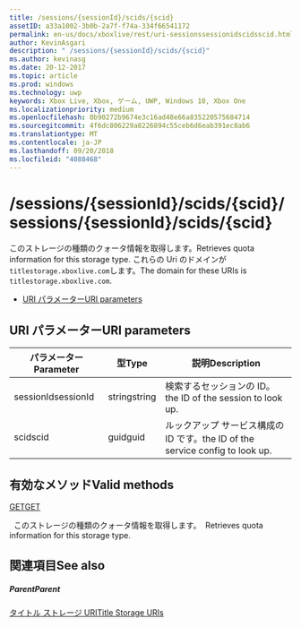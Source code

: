 ```yaml
---
title: /sessions/{sessionId}/scids/{scid}
assetID: a33a1002-3b0b-2a7f-f74a-334f66541172
permalink: en-us/docs/xboxlive/rest/uri-sessionssessionidscidsscid.html
author: KevinAsgari
description: " /sessions/{sessionId}/scids/{scid}"
ms.author: kevinasg
ms.date: 20-12-2017
ms.topic: article
ms.prod: windows
ms.technology: uwp
keywords: Xbox Live, Xbox, ゲーム, UWP, Windows 10, Xbox One
ms.localizationpriority: medium
ms.openlocfilehash: 0b90272b9674e3c16ad48e66a835220575684714
ms.sourcegitcommit: 4f6dc806229a8226894c55ceb6d6eab391ec8ab6
ms.translationtype: MT
ms.contentlocale: ja-JP
ms.lasthandoff: 09/20/2018
ms.locfileid: "4088468"
---
```

# <a name="sessionssessionidscidsscid"></a><span data-ttu-id="f5cd6-104">/sessions/{sessionId}/scids/{scid}</span><span class="sxs-lookup"><span data-stu-id="f5cd6-104">/sessions/{sessionId}/scids/{scid}</span></span>
<span data-ttu-id="f5cd6-105">このストレージの種類のクォータ情報を取得します。</span><span class="sxs-lookup"><span data-stu-id="f5cd6-105">Retrieves quota information for this storage type.</span></span> <span data-ttu-id="f5cd6-106">これらの Uri のドメインが`titlestorage.xboxlive.com`します。</span><span class="sxs-lookup"><span data-stu-id="f5cd6-106">The domain for these URIs is `titlestorage.xboxlive.com`.</span></span>
 
  * [<span data-ttu-id="f5cd6-107">URI パラメーター</span><span class="sxs-lookup"><span data-stu-id="f5cd6-107">URI parameters</span></span>](#ID4EV)
 
<a id="ID4EV"></a>

 
## <a name="uri-parameters"></a><span data-ttu-id="f5cd6-108">URI パラメーター</span><span class="sxs-lookup"><span data-stu-id="f5cd6-108">URI parameters</span></span>
 
| <span data-ttu-id="f5cd6-109">パラメーター</span><span class="sxs-lookup"><span data-stu-id="f5cd6-109">Parameter</span></span>| <span data-ttu-id="f5cd6-110">型</span><span class="sxs-lookup"><span data-stu-id="f5cd6-110">Type</span></span>| <span data-ttu-id="f5cd6-111">説明</span><span class="sxs-lookup"><span data-stu-id="f5cd6-111">Description</span></span>| 
| --- | --- | --- | 
| <span data-ttu-id="f5cd6-112">sessionId</span><span class="sxs-lookup"><span data-stu-id="f5cd6-112">sessionId</span></span>| <span data-ttu-id="f5cd6-113">string</span><span class="sxs-lookup"><span data-stu-id="f5cd6-113">string</span></span>| <span data-ttu-id="f5cd6-114">検索するセッションの ID。</span><span class="sxs-lookup"><span data-stu-id="f5cd6-114">the ID of the session to look up.</span></span>| 
| <span data-ttu-id="f5cd6-115">scid</span><span class="sxs-lookup"><span data-stu-id="f5cd6-115">scid</span></span>| <span data-ttu-id="f5cd6-116">guid</span><span class="sxs-lookup"><span data-stu-id="f5cd6-116">guid</span></span>| <span data-ttu-id="f5cd6-117">ルックアップ サービス構成の ID です。</span><span class="sxs-lookup"><span data-stu-id="f5cd6-117">the ID of the service config to look up.</span></span>| 
  
<a id="ID4E3B"></a>

 
## <a name="valid-methods"></a><span data-ttu-id="f5cd6-118">有効なメソッド</span><span class="sxs-lookup"><span data-stu-id="f5cd6-118">Valid methods</span></span>

[<span data-ttu-id="f5cd6-119">GET</span><span class="sxs-lookup"><span data-stu-id="f5cd6-119">GET</span></span>](uri-sessionssessionidscidsscid-get.md)

<span data-ttu-id="f5cd6-120">&nbsp;&nbsp;このストレージの種類のクォータ情報を取得します。</span><span class="sxs-lookup"><span data-stu-id="f5cd6-120">&nbsp;&nbsp;Retrieves quota information for this storage type.</span></span> 
 
<a id="ID4EGC"></a>

 
## <a name="see-also"></a><span data-ttu-id="f5cd6-121">関連項目</span><span class="sxs-lookup"><span data-stu-id="f5cd6-121">See also</span></span>
 
<a id="ID4EIC"></a>

 
##### <a name="parent"></a><span data-ttu-id="f5cd6-122">Parent</span><span class="sxs-lookup"><span data-stu-id="f5cd6-122">Parent</span></span> 

[<span data-ttu-id="f5cd6-123">タイトル ストレージ URI</span><span class="sxs-lookup"><span data-stu-id="f5cd6-123">Title Storage URIs</span></span>](atoc-reference-storagev2.md)

   